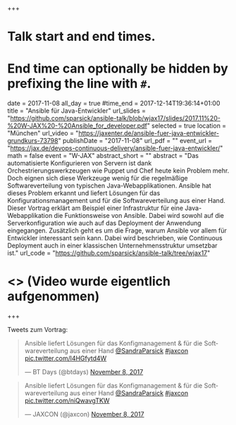 +++
# Talk start and end times.
# End time can optionally be hidden by prefixing the line with `#`.
date = 2017-11-08
all_day = true
#time_end = 2017-12-14T19:36:14+01:00
title = "Ansible für Java-Entwickler"
url_slides = "https://github.com/sparsick/ansible-talk/blob/wjax17/slides/2017.11%20-%20W-JAX%20-%20Ansible_for_developer.pdf"
selected = true
location = "München"
url_video = "https://jaxenter.de/ansible-fuer-java-entwickler-grundkurs-73798"
publishDate = "2017-11-08"
url_pdf = ""
event_url = "https://jax.de/devops-continuous-delivery/ansible-fuer-java-entwickler/"
math = false
event = "W-JAX"
abstract_short = ""
abstract = "Das automatisierte Konfigurieren von Servern ist dank Orchestrierungswerkzeugen wie Puppet und Chef heute kein Problem mehr. Doch eignen sich diese Werkzeuge wenig für die regelmäßige Softwareverteilung von typischen Java-Webapplikationen. Ansible hat dieses Problem erkannt und liefert Lösungen für das Konfigurationsmanagement und für die Softwareverteilung aus einer Hand. Dieser Vortrag erklärt am Beispiel einer Infrastruktur für eine Java-Webapplikation die Funktionsweise von Ansible. Dabei wird sowohl auf die Serverkonfiguration wie auch auf das Deployment der Anwendung eingegangen. Zusätzlich geht es um die Frage, warum Ansible vor allem für Entwickler interessant sein kann. Dabei wird beschrieben, wie Continuous Deployment auch in einer klassischen Unternehmensstruktur umsetzbar ist."
url_code = "https://github.com/sparsick/ansible-talk/tree/wjax17"
# <> (Video wurde eigentlich aufgenommen)

+++

Tweets zum Vortrag:

<blockquote class="twitter-tweet" data-partner="tweetdeck"><p lang="de" dir="ltr">Ansible liefert Lösungen für das Konfigmanagement &amp; für die Softwareverteilung aus einer Hand <a href="https://twitter.com/SandraParsick?ref_src=twsrc%5Etfw">@SandraParsick</a> <a href="https://twitter.com/hashtag/jaxcon?src=hash&amp;ref_src=twsrc%5Etfw">#jaxcon</a> <a href="https://t.co/l4HGfytd4W">pic.twitter.com/l4HGfytd4W</a></p>&mdash; BT Days (@btdays) <a href="https://twitter.com/btdays/status/928293822345502720?ref_src=twsrc%5Etfw">November 8, 2017</a></blockquote>
<script async src="https://platform.twitter.com/widgets.js" charset="utf-8"></script>

<blockquote class="twitter-tweet" data-partner="tweetdeck"><p lang="de" dir="ltr">Ansible liefert Lösungen für das Konfigmanagement &amp; für die Softwareverteilung aus einer Hand <a href="https://twitter.com/SandraParsick?ref_src=twsrc%5Etfw">@SandraParsick</a> <a href="https://twitter.com/hashtag/jaxcon?src=hash&amp;ref_src=twsrc%5Etfw">#jaxcon</a> <a href="https://t.co/niQwavgTKW">pic.twitter.com/niQwavgTKW</a></p>&mdash; JAXCON (@jaxcon) <a href="https://twitter.com/jaxcon/status/928293822286782465?ref_src=twsrc%5Etfw">November 8, 2017</a></blockquote>
<script async src="https://platform.twitter.com/widgets.js" charset="utf-8"></script>
